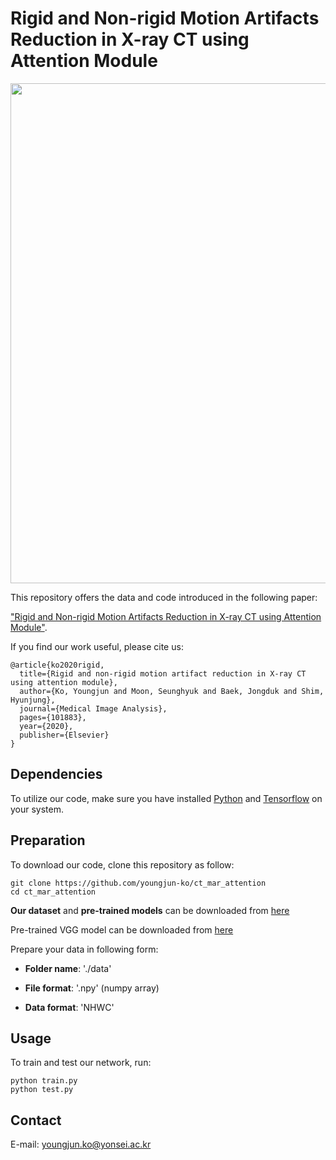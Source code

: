 # Rigid and Non-rigid Motion Artifacts Reduction in X-ray CT using Attention Module

<p align="center"><img width="800" src="https://user-images.githubusercontent.com/58386956/98059090-9ab77800-1e89-11eb-852f-2b285c72af59.png"></p>

This repository offers the data and code introduced in the following paper:

["Rigid and Non-rigid Motion Artifacts Reduction in X-ray CT using Attention Module"](https://doi.org/10.1016/j.media.2020.101883).

If you find our work useful, please cite us:
```
@article{ko2020rigid,
  title={Rigid and non-rigid motion artifact reduction in X-ray CT using attention module},
  author={Ko, Youngjun and Moon, Seunghyuk and Baek, Jongduk and Shim, Hyunjung},
  journal={Medical Image Analysis},
  pages={101883},
  year={2020},
  publisher={Elsevier}
}
```


## Dependencies
To utilize our code, make sure you have installed [Python](https://www.python.org/) and [Tensorflow](https://www.tensorflow.org/) on your system.


## Preparation
To download our code, clone this repository as follow:
```
git clone https://github.com/youngjun-ko/ct_mar_attention
cd ct_mar_attention
```

**Our dataset** and **pre-trained models** can be downloaded from [here](https://drive.google.com/drive/folders/1L0Mm8XM7_3oao3eXqNib03FZRYLceKjM?usp=sharing)   

Pre-trained VGG model can be downloaded from [here](https://github.com/machrisaa/tensorflow-vgg)   

Prepare your data in following form:

  * **Folder name**: './data'
    
  * **File format**: '.npy' (numpy array)
    
  * **Data format**: 'NHWC'

## Usage
To train and test our network, run:
```
python train.py
python test.py
```   

## Contact
E-mail: youngjun.ko@yonsei.ac.kr
